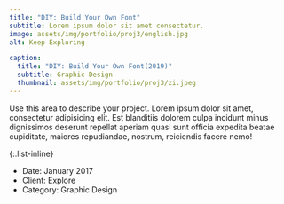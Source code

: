 ```yaml
---
title: "DIY: Build Your Own Font"
subtitle: Lorem ipsum dolor sit amet consectetur.
image: assets/img/portfolio/proj3/english.jpg
alt: Keep Exploring

caption:
  title: "DIY: Build Your Own Font(2019)"
  subtitle: Graphic Design
  thumbnail: assets/img/portfolio/proj3/zi.jpeg
---
```

Use this area to describe your project. Lorem ipsum dolor sit amet, consectetur adipisicing elit. Est blanditiis dolorem culpa incidunt minus dignissimos deserunt repellat aperiam quasi sunt officia expedita beatae cupiditate, maiores repudiandae, nostrum, reiciendis facere nemo!

{:.list-inline}
- Date: January 2017
- Client: Explore
- Category: Graphic Design

